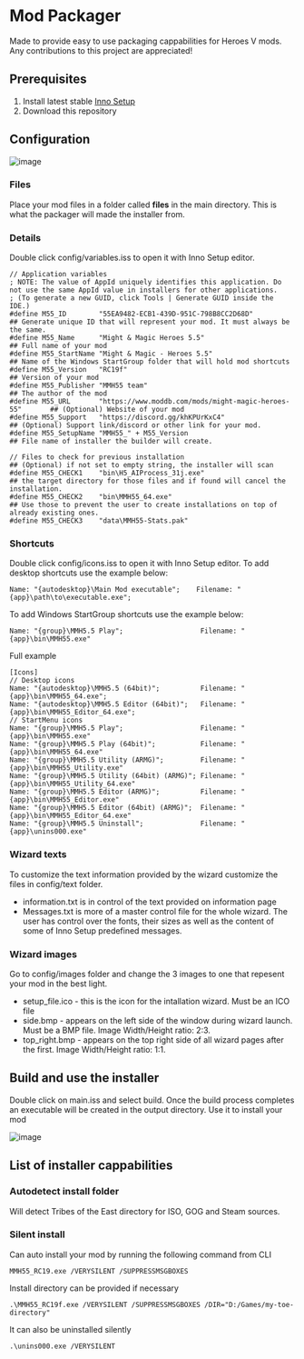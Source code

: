 # Mod Packager

Made to provide easy to use packaging cappabilities for Heroes V mods.
Any contributions to this project are appreciated!

## Prerequisites
1. Install latest stable [Inno Setup](https://jrsoftware.org/isdl.php#stable)
2. Download this repository

## Configuration
![image](https://github.com/user-attachments/assets/86e33957-db00-441e-a3d8-7ee53ebb145f)

### Files 
Place your mod files in a folder called **files** in the main directory. This is what the packager will made the installer from.

### Details
Double click config/variables.iss to open it with Inno Setup editor.
```
// Application variables
; NOTE: The value of AppId uniquely identifies this application. Do not use the same AppId value in installers for other applications.
; (To generate a new GUID, click Tools | Generate GUID inside the IDE.)
#define M55_ID        "55EA9482-ECB1-439D-951C-798B8CC2D68D"                   ## Generate unique ID that will represent your mod. It must always be the same.
#define M55_Name      "Might & Magic Heroes 5.5"                               ## Full name of your mod
#define M55_StartName "Might & Magic - Heroes 5.5"                             ## Name of the Windows StartGroup folder that will hold mod shortcuts
#define M55_Version   "RC19f"                                                  ## Version of your mod
#define M55_Publisher "MMH55 team"                                             ## The author of the mod
#define M55_URL       "https://www.moddb.com/mods/might-magic-heroes-55"       ## (Optional) Website of your mod
#define M55_Support   "https://discord.gg/khKPUrKxC4"                          ## (Optional) Support link/discord or other link for your mod.
#define M55_SetupName "MMH55_" + M55_Version                                   ## File name of installer the builder will create.

// Files to check for previous installation                                    ## (Optional) if not set to empty string, the installer will scan
#define M55_CHECK1    "bin\H5_AIProcess_31j.exe"                               ## the target directory for those files and if found will cancel the installation.
#define M55_CHECK2    "bin\MMH55_64.exe"                                       ## Use those to prevent the user to create installations on top of already existing ones.
#define M55_CHECK3    "data\MMH55-Stats.pak"
```

### Shortcuts
Double click config/icons.iss to open it with Inno Setup editor.
To add desktop shortcuts use the example below:
```
Name: "{autodesktop}\Main Mod executable";    Filename: "{app}\path\to\executable.exe";
```
To add Windows StartGroup shortcuts use the example below:
```
Name: "{group}\MMH5.5 Play";                   Filename: "{app}\bin\MMH55.exe"
```

Full example
```
[Icons]
// Desktop icons
Name: "{autodesktop}\MMH5.5 (64bit)";          Filename: "{app}\bin\MMH55_64.exe";
Name: "{autodesktop}\MMH5.5 Editor (64bit)";   Filename: "{app}\bin\MMH55_Editor_64.exe";
// StartMenu icons
Name: "{group}\MMH5.5 Play";                   Filename: "{app}\bin\MMH55.exe"
Name: "{group}\MMH5.5 Play (64bit)";           Filename: "{app}\bin\MMH55_64.exe"
Name: "{group}\MMH5.5 Utility (ARMG)";         Filename: "{app}\bin\MMH55_Utility.exe"
Name: "{group}\MMH5.5 Utility (64bit) (ARMG)"; Filename: "{app}\bin\MMH55_Utility_64.exe"
Name: "{group}\MMH5.5 Editor (ARMG)";          Filename: "{app}\bin\MMH55_Editor.exe"
Name: "{group}\MMH5.5 Editor (64bit) (ARMG)";  Filename: "{app}\bin\MMH55_Editor_64.exe"
Name: "{group}\MMH5.5 Uninstall";              Filename: "{app}\unins000.exe"
```
### Wizard texts
To customize the text information provided by the wizard customize the files in config/text folder.

- information.txt is in control of the text provided on information page
- Messages.txt is more of a master control file for the whole wizard. The user has control over the fonts, their sizes as well as the content of some of Inno Setup predefined messages.

### Wizard images
Go to config/images folder and change the 3 images to one that repesent your mod in the best light.
- setup_file.ico - this is the icon for the intallation wizard. Must be an ICO file
- side.bmp - appears on the left side of the window during wizard launch. Must be a BMP file. Image Width/Height ratio: 2:3.
- top_right.bmp - appears on the top right side of all wizard pages after the first. Image Width/Height ratio: 1:1.

## Build and use the installer
Double click on main.iss and select build. Once the build process completes an executable will be created in the output directory. Use it to install your mod

![image](https://github.com/user-attachments/assets/647886d4-937b-47ff-a3d3-97d9da31f623)

## List of installer cappabilities
### Autodetect install folder 
Will detect Tribes of the East directory for ISO, GOG and Steam sources.

### Silent install
Can auto install your mod by running the following  command from CLI
```
MMH55_RC19.exe /VERYSILENT /SUPPRESSMSGBOXES
```
Install directory can be provided if necessary
```
.\MMH55_RC19f.exe /VERYSILENT /SUPPRESSMSGBOXES /DIR="D:/Games/my-toe-directory"
```
It can also be uninstalled silently
```
.\unins000.exe /VERYSILENT
```
